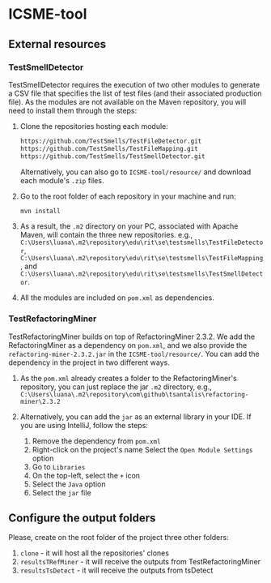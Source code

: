 # ICSME-tool

## External resources

### TestSmellDetector

TestSmellDetector requires the execution of two other modules to generate a CSV file that specifies the list of test files (and their associated production file). As the modules are not available on the Maven repository, you will need to install them through the steps:

1. Clone the repositories hosting each module:
   
   ```cmd
   https://github.com/TestSmells/TestFileDetector.git
   https://github.com/TestSmells/TestFileMapping.git
   https://github.com/TestSmells/TestSmellDetector.git
   ```

   Alternatively, you can also go to `ICSME-tool/resource/` and download each module's `.zip` files.
   
3. Go to the root folder of each repository in your machine and run:

   ```cmd
   mvn install
   ```
4. As a result, the `.m2` directory on your PC, associated with Apache Maven, will contain the three new repositories. e.g., `C:\Users\luana\.m2\repository\edu\rit\se\testsmells\TestFileDetector`, `C:\Users\luana\.m2\repository\edu\rit\se\testsmells\TestFileMapping`, and `C:\Users\luana\.m2\repository\edu\rit\se\testsmells\TestSmellDetector`.

5. All the modules are included on `pom.xml` as dependencies.

### TestRefactoringMiner

TestRefactoringMiner builds on top of RefactoringMiner 2.3.2. We add the RefactoringMiner as a dependency on `pom.xml`, and we also provide the `refactoring-miner-2.3.2.jar` in the `ICSME-tool/resource/`. You can add the dependency in the project in two different ways.

1. As the `pom.xml` already creates a folder to the RefactoringMiner's repository, you can just replace the jar `.m2` directory, e.g., `C:\Users\luana\.m2\repository\com\github\tsantalis\refactoring-miner\2.3.2`

2. Alternatively, you can add the `jar` as an external library in your IDE. If you are using IntelliJ, follow the steps:
  
   1. Remove the dependency from `pom.xml`
   2. Right-click on the project's name
   Select the `Open Module Settings` option
   3. Go to `Libraries`
   4. On the top-left, select the `+` icon
   5. Select the `Java` option
   6. Select the `jar` file
      

## Configure the output folders

Please, create on the root folder of the project three other folders:
1. `clone` - it will host all the repositories' clones
2. `resultsTRefMiner` - it will receive the outputs from TestRefactoringMiner
3. `resultsTsDetect` - it will receive the outputs from tsDetect

